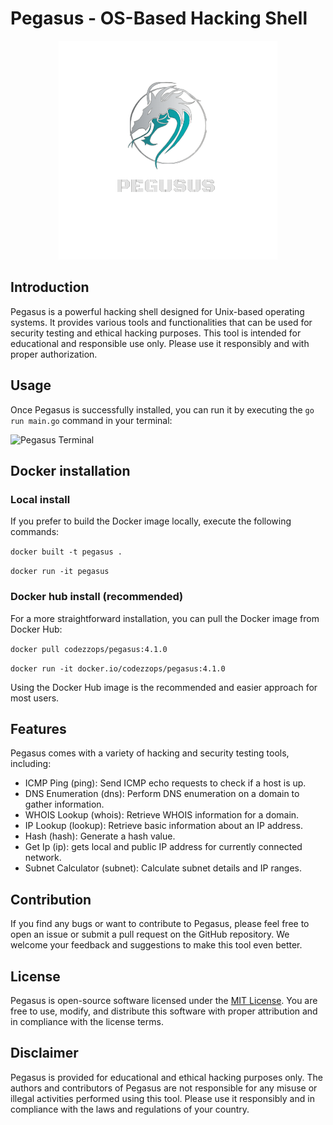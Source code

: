 # Pegasus - OS-Based Hacking Shell

<p align="center">
    <img src="images/pegasus.png" alt="pegasus logo">
</p>

## Introduction

Pegasus is a powerful hacking shell designed for Unix-based operating systems. It provides various tools and functionalities that can be used for security testing and ethical hacking purposes. This tool is intended for educational and responsible use only. Please use it responsibly and with proper authorization.

## Usage

Once Pegasus is successfully installed, you can run it by executing the `go run main.go` command in your terminal:

![Pegasus Terminal](https://github.com/Codezz-ops/Pegasus/assets/112660193/32d2fd19-b35d-469c-935c-34eb8f28d95c)

## Docker installation

### Local install
If you prefer to build the Docker image locally, execute the following commands:

`docker built -t pegasus .`

`docker run -it pegasus`

### Docker hub install (recommended)
For a more straightforward installation, you can pull the Docker image from Docker Hub:

`docker pull codezzops/pegasus:4.1.0`

`docker run -it docker.io/codezzops/pegasus:4.1.0`

Using the Docker Hub image is the recommended and easier approach for most users.

## Features

Pegasus comes with a variety of hacking and security testing tools, including:

- ICMP Ping (ping): Send ICMP echo requests to check if a host is up.
- DNS Enumeration (dns): Perform DNS enumeration on a domain to gather information.
- WHOIS Lookup (whois): Retrieve WHOIS information for a domain.
- IP Lookup (lookup): Retrieve basic information about an IP address.
- Hash (hash): Generate a hash value.
- Get Ip (ip): gets local and public IP address for currently connected network.
- Subnet Calculator (subnet): Calculate subnet details and IP ranges.

## Contribution

If you find any bugs or want to contribute to Pegasus, please feel free to open an issue or submit a pull request on the GitHub repository. We welcome your feedback and suggestions to make this tool even better.

## License

Pegasus is open-source software licensed under the [MIT License](https://github.com/Codezz-ops/Pegasus-Go/blob/main/COPYING). You are free to use, modify, and distribute this software with proper attribution and in compliance with the license terms.

## Disclaimer

Pegasus is provided for educational and ethical hacking purposes only. The authors and contributors of Pegasus are not responsible for any misuse or illegal activities performed using this tool. Please use it responsibly and in compliance with the laws and regulations of your country.